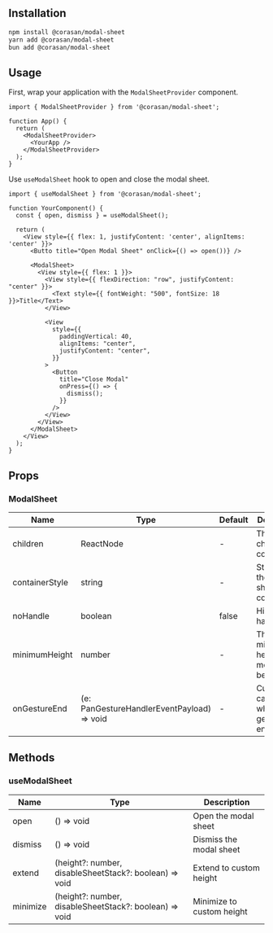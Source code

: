 ## Installation

```bash
npm install @corasan/modal-sheet
yarn add @corasan/modal-sheet
bun add @corasan/modal-sheet
```

## Usage

First, wrap your application with the `ModalSheetProvider` component.

```tsx
import { ModalSheetProvider } from '@corasan/modal-sheet';

function App() {
  return (
    <ModalSheetProvider>
      <YourApp />
    </ModalSheetProvider>
  );
}
```

Use `useModalSheet` hook to open and close the modal sheet.

```tsx
import { useModalSheet } from '@corasan/modal-sheet';

function YourComponent() {
  const { open, dismiss } = useModalSheet();

  return (
    <View style={{ flex: 1, justifyContent: 'center', alignItems: 'center' }}>
      <Butto title="Open Modal Sheet" onClick={() => open())} />

      <ModalSheet>
        <View style={{ flex: 1 }}>
          <View style={{ flexDirection: "row", justifyContent: "center" }}>
            <Text style={{ fontWeight: "500", fontSize: 18 }}>Title</Text>
          </View>

          <View
            style={{
              paddingVertical: 40,
              alignItems: "center",
              justifyContent: "center",
            }}
          >
            <Button
              title="Close Modal"
              onPress={() => {
                dismiss();
              }}
            />
          </View>
        </View>
      </ModalSheet>
    </View>
  );
}
```

## Props

### ModalSheet

| Name | Type | Default  | Description | Required |
| --- | --- | --- | --- | --- |
| children | ReactNode | - | The children components | Kinda |
| containerStyle | string | - | Styles for the modal sheet container | No |
| noHandle | boolean | false | Hide the handle | No |
| minimumHeight | number | - | The minimum height the modal can be minized | No |
| onGestureEnd | (e: PanGestureHandlerEventPayload) => void| - | Custom callback when the gesture ends | No |

## Methods

### useModalSheet

| Name | Type | Description |
| --- | --- | --- |
| open | () => void | Open the modal sheet |
| dismiss | () => void | Dismiss the modal sheet |
| extend | (height?: number, disableSheetStack?: boolean) => void | Extend to custom height |
| minimize | (height?: number, disableSheetStack?: boolean) => void | Minimize to custom height |
